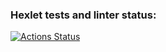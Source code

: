 ### Hexlet tests and linter status:
[![Actions Status](https://github.com/TolIkUshkevich/php-project-48/actions/workflows/hexlet-check.yml/badge.svg)](https://github.com/TolIkUshkevich/php-project-48/actions)